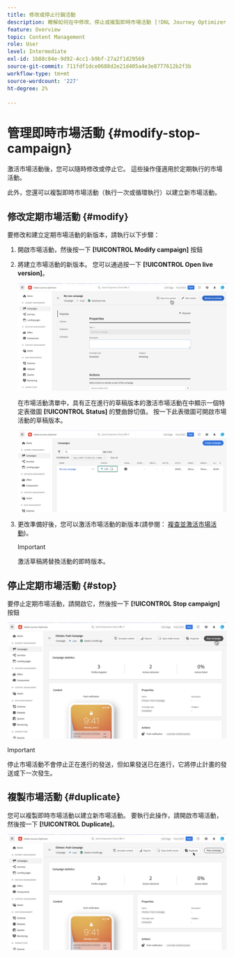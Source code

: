 ```yaml
---
title: 修改或停止行銷活動
description: 瞭解如何在中修改、停止或複製即時市場活動 [!DNL Journey Optimizer]
feature: Overview
topic: Content Management
role: User
level: Intermediate
exl-id: 1b88c84e-9d92-4cc1-b9bf-27a2f1d29569
source-git-commit: 711fdf1dce0688d2e21d405a4e3e8777612b2f3b
workflow-type: tm+mt
source-wordcount: '227'
ht-degree: 2%

---
```


# 管理即時市場活動 {#modify-stop-campaign}

激活市場活動後，您可以隨時修改或停止它。 這些操作僅適用於定期執行的市場活動。

此外，您還可以複製即時市場活動（執行一次或循環執行）以建立新市場活動。

## 修改定期市場活動 {#modify}

要修改和建立定期市場活動的新版本，請執行以下步驟：

1. 開啟市場活動，然後按一下 **[!UICONTROL Modify campaign]** 按鈕

1. 將建立市場活動的新版本。 您可以通過按一下 **[!UICONTROL Open live version]**。

   ![](assets/create-campaign-draft.png)

   在市場活動清單中，具有正在進行的草稿版本的激活市場活動在中顯示一個特定表徵圖 **[!UICONTROL Status]** 的雙曲餘切值。 按一下此表徵圖可開啟市場活動的草稿版本。

   ![](assets/create-campaign-edit-list.png)

1. 更改準備好後，您可以激活市場活動的新版本(請參閱： [複查並激活市場活動](create-campaign.md#review-activate))。

   >[!IMPORTANT]
   >
   >激活草稿將替換活動的即時版本。

## 停止定期市場活動 {#stop}

要停止定期市場活動，請開啟它，然後按一下 **[!UICONTROL Stop campaign]** 按鈕

![](assets/create-campaign-stop.png)

>[!IMPORTANT]
>
>停止市場活動不會停止正在進行的發送，但如果發送已在進行，它將停止計畫的發送或下一次發生。

<!-- inbound campaign (inapp): can stop and resume -->

## 複製市場活動 {#duplicate}

您可以複製即時市場活動以建立新市場活動。 要執行此操作，請開啟市場活動，然後按一下 **[!UICONTROL Duplicate]**。

![](assets/create-campaign-duplicate.png)
